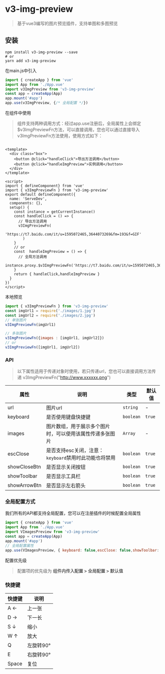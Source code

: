 # v3-img-preview



> 基于vue3编写的图片预览插件，支持单图和多图预览



## 安装



```shell
npm install v3-img-preview --save
# or
yarn add v3-img-preview
```

在main.js中引入

```js
import { createApp } from 'vue'
import App from './App.vue'
import v3ImgPreview from 'v3-img-preview'
const app = createApp(App)
app.mount('#app')
app.use(v3ImgPreview, {/* 全局配置 */})
```

在组件中使用

> 组件支持两种调用方式：经过app.use注册后，全局属性上会绑定$v3ImgPreviewFn方法，可以直接调用，您也可以通过直接导入v3ImgPreviewFn方法使用，使用方式如下：
```vue

<template>
  <div class="box">
    <button @click="handleClick">导出方法调用</button>
    <button @click="handleImgPreview">实例调用</button>
  </div>
</template>

<script>
import { defineComponent} from 'vue'
import { v3ImgPreviewFn } from 'v3-img-preview'
export default defineComponent({
  name: 'ServeDev',
  components: {},
  setup() {
    const instance = getCurrentInstance()
    const handleClick = () => {
      // 导出方法调用
      v3ImgPreviewFn(
          'https://t7.baidu.com/it/u=1595072465,3644073269&fm=193&f=GIF'
        )
    }
    // or 
    const  handleImgPreview = () => {
      // 全局方法调用
      instance.proxy.$v3ImgPreviewFn('https://t7.baidu.com/it/u=1595072465,3644073269&fm=193&f=GIF')
    }
    return { handleClick,handleImgPreview }
  }
})
</script>

```

本地预览
```js
import { v3ImgPreviewFn } from 'v3-img-preview'
const imgUrl1 = require('./images/1.jpg')
const imgUrl2 = require('./images/2.jpg')
// 单张图片
v3ImgPreviewFn(imgUrl1)

// 多张图片
v3ImgPreviewFn({images : [imgUrl1, imgUrl2]})
// or
v3ImgPreviewFn([imgUrl1, imgUrl2])
```



### API

> 以下属性适用于传递对象时使用，若只传递url，您也可以直接调用方法传递 v3ImgPreviewFn("http://www.xxxxxx.png")

| 属性         | 说明                                                     | 类型      | 默认值 |
| ------------ | -------------------------------------------------------- | --------- | ------ |
| url          | 图片url                                                  | `string`  | -      |
| keyboard     | 是否使用键盘快捷键                                       | `boolean` | `true` |
| images       | 图片数组，用于展示多个图片时，可以使用该属性传递多张图片 | `Array`   | -      |
| escClose     | 是否支持esc关闭，注意：`keyboard`禁用时此功能也将禁用    | `boolean` | `true` |
| showCloseBtn | 是否显示关闭按钮                                         | `boolean` | `true` |
| showToolbar  | 是否显示工具栏                                           | `boolean` | `true` |
| showArrowBtn | 是否显示左右箭头                                         | `boolean` | `true` |



### 全局配置方式

我们所有的API都支持全局配置，您可以在注册插件的时候配置全局属性

```js
import { createApp } from 'vue'
import App from './App.vue'
import VImagesPreview from 'v3-img-preview'
const app = createApp(App)
app.mount('#app')
// 全局配置属性
app.use(VImagesPreview, { keyboard: false,escClose: false,showToolbar: false })

```



配置优先级

> 配置项的优先级为 **组件内传入配置 > 全局配置 > 默认值**



### 快捷键



| 快捷键  | 说明      |
| ------- | --------- |
| A    ←  | 上一张    |
| D    →  | 下一长    |
| S     ↓ | 缩小      |
| W    ↑  | 放大      |
| Q       | 左旋转90° |
| E       | 右旋转90° |
| Space   | 复位      |

